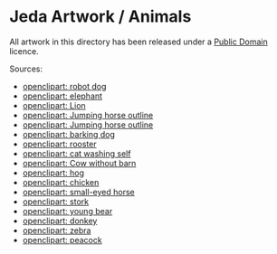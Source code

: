 Jeda Artwork / Animals
======================

All artwork in this directory has been released under a [Public Domain](http://creativecommons.org/publicdomain/zero/1.0/) licence.

Sources:
  * [openclipart: robot dog](https://openclipart.org/detail/1667/robot-dog-by-johnny_automatic)
  * [openclipart: elephant](https://openclipart.org/detail/7505/elephant-by-johnny_automatic)
  * [openclipart: Lion](https://openclipart.org/detail/1461/lion-by-johnny_automatic)
  * [openclipart: Jumping horse outline](https://openclipart.org/detail/10712/jumping-horse-outline-by-warszawianka-10712)
  * [openclipart: Jumping horse outline](https://openclipart.org/detail/10714/jumping-horse-outline-by-warszawianka-10714)
  * [openclipart: barking dog](https://openclipart.org/detail/1450/barking-dog-by-johnny_automatic)
  * [openclipart: rooster](https://openclipart.org/detail/3284/rooster-by-johnny_automatic-3284)
  * [openclipart: cat washing self](https://openclipart.org/detail/1456/cat-washing-self-by-johnny_automatic)
  * [openclipart: Cow without barn](https://openclipart.org/detail/16239/cow-without-barn-by-gerald_g)
  * [openclipart: hog](https://openclipart.org/detail/9010/hog-by-johnny_automatic-9010)
  * [openclipart: chicken](https://openclipart.org/detail/401/chicken-by-johnny_automatic)
  * [openclipart: small-eyed horse](https://openclipart.org/detail/19262/small-eyed-horse-by-johnny_automatic-19262)
  * [openclipart: stork](https://openclipart.org/detail/965/stork-by-johnny_automatic)
  * [openclipart: young bear](https://openclipart.org/detail/603/young-bear-by-johnny_automatic)
  * [openclipart: donkey](https://openclipart.org/detail/782/donkey-by-johnny_automatic)
  * [openclipart: zebra](https://openclipart.org/detail/2895/zebra-by-johnny_automatic)
  * [openclipart: peacock](https://openclipart.org/detail/7323/peacock-by-johnny_automatic-7323)
